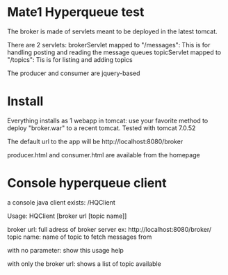 Mate1 Hyperqueue test
=====

The broker is made of servlets meant to be deployed in the latest tomcat.

There are 2 servlets:
brokerServlet mapped to "/messages": This is for handling posting and reading the message queues
topicServlet mapped to "/topics": Tis is for listing and adding topics

The producer and consumer are jquery-based


Install
==

Everything installs as 1 webapp in tomcat: use your favorite method to deploy "broker.war" to a recent tomcat.
Tested with tomcat 7.0.52

The default url to the app will be http://localhost:8080/broker

producer.html and consumer.html are available from the homepage

Console hyperqueue client
==
a console java client exists: /HQClient

Usage: HQClient [broker url [topic name]]

broker url: full adress of broker server ex: http://localhost:8080/broker/
topic name: name of topic to fetch messages from

with no parameter: show this usage help

with only the broker url: shows a list of topic available


